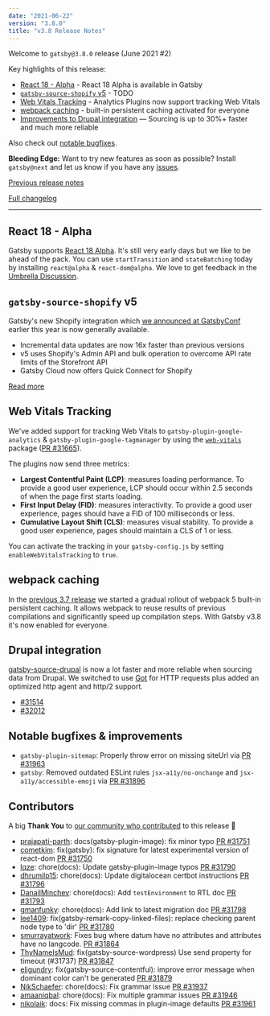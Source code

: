 ```yaml
---
date: "2021-06-22"
version: "3.8.0"
title: "v3.8 Release Notes"
---
```


Welcome to `gatsby@3.8.0` release (June 2021 #2)

Key highlights of this release:

- [React 18 - Alpha](#react-18---alpha) - React 18 Alpha is available in Gatsby
- [`gatsby-source-shopify` v5](#gatsby-source-shopify-v5) - TODO
- [Web Vitals Tracking](#web-vitals-tracking) - Analytics Plugins now support tracking Web Vitals
- [webpack caching](#webpack-caching) - built-in persistent caching activated for everyone
- [Improvements to Drupal integration](#drupal-integration) — Sourcing is up to 30%+ faster and much more reliable

Also check out [notable bugfixes](#notable-bugfixes--improvements).

**Bleeding Edge:** Want to try new features as soon as possible? Install `gatsby@next` and let us know
if you have any [issues](https://github.com/gatsbyjs/gatsby/issues).

[Previous release notes](/docs/reference/release-notes/v3.7)

[Full changelog](https://github.com/gatsbyjs/gatsby/compare/gatsby@3.8.0-next.0...gatsby@3.8.0)

---

## React 18 - Alpha

Gatsby supports [React 18 Alpha](https://reactjs.org/blog/2021/06/08/the-plan-for-react-18.html). It's still very early days but we like to be ahead of the pack. You can use `startTransition` and `stateBatching` today by installing `react@alpha` & `react-dom@alpha`. We love to get feedback in the [Umbrella Discussion](https://github.com/gatsbyjs/gatsby/discussions/31943).

## `gatsby-source-shopify` v5

Gatsby's new Shopify integration which [we announced at GatsbyConf](https://www.youtube.com/watch?v=43fJTO9gMUE) earlier this year is now generally available.

- Incremental data updates are now 16x faster than previous versions
- v5 uses Shopify's Admin API and bulk operation to overcome API rate limits of the Storefront API
- Gatsby Cloud now offers Quick Connect for Shopify

[Read more](https://www.gatsbyjs.com/solutions/shopify/)

## Web Vitals Tracking

We've added support for tracking Web Vitals to `gatsby-plugin-google-analytics` & `gatsby-plugin-google-tagmanager` by using the [`web-vitals`](https://github.com/GoogleChrome/web-vitals) package ([PR #31665](https://github.com/gatsbyjs/gatsby/pull/31665)).

The plugins now send three metrics:

- **Largest Contentful Paint (LCP)**: measures loading performance. To provide a good user experience, LCP should occur within 2.5 seconds of when the page first starts loading.
- **First Input Delay (FID)**: measures interactivity. To provide a good user experience, pages should have a FID of 100 milliseconds or less.
- **Cumulative Layout Shift (CLS)**: measures visual stability. To provide a good user experience, pages should maintain a CLS of 1 or less.

You can activate the tracking in your `gatsby-config.js` by setting `enableWebVitalsTracking` to `true`.

## webpack caching

In the [previous 3.7 release](/docs/reference/release-notes/v3.7) we started a gradual rollout of webpack 5 built-in persistent caching. It allows webpack to reuse results of previous compilations and significantly speed up compilation steps. With Gatsby v3.8 it's now enabled for everyone.

## Drupal integration

[gatsby-source-drupal](https://www.gatsbyjs.com/plugins/gatsby-source-drupal/?=drupal) is now a lot faster and more reliable when sourcing data from Drupal. We switched to use [Got](https://github.com/sindresorhus/got) for HTTP requests plus added an optimized http agent and http/2 support.

- [#31514](https://github.com/gatsbyjs/gatsby/pull/31514)
- [#32012](https://github.com/gatsbyjs/gatsby/pull/32012)

## Notable bugfixes & improvements

- `gatsby-plugin-sitemap`: Properly throw error on missing siteUrl via [PR #31963](https://github.com/gatsbyjs/gatsby/pull/31963)
- `gatsby`: Removed outdated ESLint rules `jsx-a11y/no-onchange` and `jsx-a11y/accessible-emoji` via [PR #31896](https://github.com/gatsbyjs/gatsby/pull/31896)

## Contributors

A big **Thank You** to [our community who contributed](https://github.com/gatsbyjs/gatsby/compare/gatsby@3.8.0-next.0...gatsby@3.8.0) to this release 💜

- [prajapati-parth](https://github.com/prajapati-parth): docs(gatsby-plugin-image): fix minor typo [PR #31751](https://github.com/gatsbyjs/gatsby/pull/31751)
- [cometkim](https://github.com/cometkim): fix(gatsby): fix signature for latest experimental version of react-dom [PR #31750](https://github.com/gatsbyjs/gatsby/pull/31750)
- [lqze](https://github.com/lqze): chore(docs): Update gatsby-plugin-image typos [PR #31790](https://github.com/gatsbyjs/gatsby/pull/31790)
- [dhrumilp15](https://github.com/dhrumilp15): chore(docs): Update digitalocean certbot instructions [PR #31796](https://github.com/gatsbyjs/gatsby/pull/31796)
- [DanailMinchev](https://github.com/DanailMinchev): chore(docs): Add `testEnvironment` to RTL doc [PR #31793](https://github.com/gatsbyjs/gatsby/pull/31793)
- [gmanfunky](https://github.com/gmanfunky): chore(docs): Add link to latest migration doc [PR #31798](https://github.com/gatsbyjs/gatsby/pull/31798)
- [lee1409](https://github.com/lee1409): fix(gatsby-remark-copy-linked-files): replace checking parent node type to 'dir' [PR #31780](https://github.com/gatsbyjs/gatsby/pull/31780)
- [smurrayatwork](https://github.com/smurrayatwork): Fixes bug where datum have no attributes and attributes have no langcode. [PR #31864](https://github.com/gatsbyjs/gatsby/pull/31864)
- [ThyNameIsMud](https://github.com/ThyNameIsMud): fix(gatsby-source-wordpress) Use send property for timeout (#31737) [PR #31847](https://github.com/gatsbyjs/gatsby/pull/31847)
- [eligundry](https://github.com/eligundry): fix(gatsby-source-contentful): improve error message when dominant color can't be generated [PR #31879](https://github.com/gatsbyjs/gatsby/pull/31879)
- [NikSchaefer](https://github.com/NikSchaefer): chore(docs): Fix grammar issue [PR #31937](https://github.com/gatsbyjs/gatsby/pull/31937)
- [amaaniqbal](https://github.com/amaaniqbal): chore(docs): Fix multiple grammar issues [PR #31946](https://github.com/gatsbyjs/gatsby/pull/31946)
- [nikolaik](https://github.com/nikolaik): docs: Fix missing commas in plugin-image defaults [PR #31961](https://github.com/gatsbyjs/gatsby/pull/31961)
